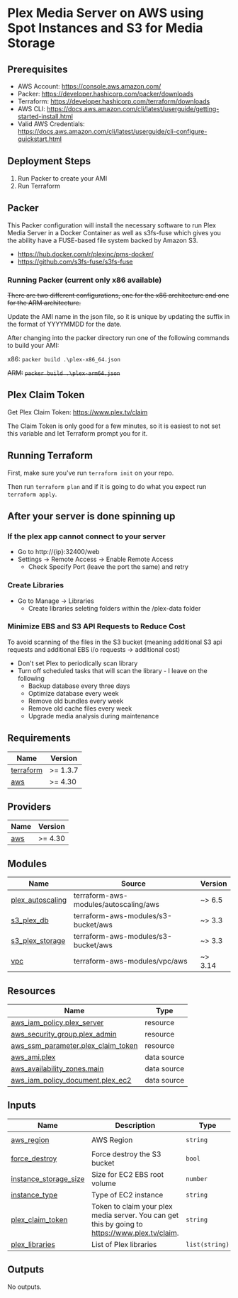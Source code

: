 # Plex Media Server on AWS using Spot Instances and S3 for Media Storage

## Prerequisites
 * AWS Account: https://console.aws.amazon.com/
 * Packer: https://developer.hashicorp.com/packer/downloads
 * Terraform: https://developer.hashicorp.com/terraform/downloads
 * AWS CLI: https://docs.aws.amazon.com/cli/latest/userguide/getting-started-install.html
 * Valid AWS Credentials: https://docs.aws.amazon.com/cli/latest/userguide/cli-configure-quickstart.html

## Deployment Steps

1. Run Packer to create your AMI
2. Run Terraform

## Packer

This Packer configuration will install the necessary software to run Plex Media Server in a Docker Container as well as s3fs-fuse which gives you the ability have a FUSE-based file system backed by Amazon S3.

* https://hub.docker.com/r/plexinc/pms-docker/
* https://github.com/s3fs-fuse/s3fs-fuse

### Running Packer (current only x86 available)

~~There are two different configurations, one for the x86 architecture and one for the ARM architecture.~~

Update the AMI name in the json file, so it is unique by updating the suffix in the format of YYYYMMDD for the date.

After changing into the packer directory run one of the following commands to build your AMI:

x86:
```packer build .\plex-x86_64.json```

~~ARM:~~
~~```packer build .\plex-arm64.json```~~

## Plex Claim Token

Get Plex Claim Token: https://www.plex.tv/claim

The Claim Token is only good for a few minutes, so it is easiest to not set this variable and let Terraform prompt you for it.

## Running Terraform

First, make sure you've run `terraform init` on your repo.

Then run `terraform plan` and if it is going to do what you expect run `terraform apply`.

## After your server is done spinning up

### If the plex app cannot connect to your server

* Go to http://{ip}:32400/web
* Settings -> Remote Access -> Enable Remote Access
    * Check Specify Port (leave the port the same) and retry

### Create Libraries

* Go to Manage -> Libraries
    * Create libraries seleting folders within the /plex-data folder

### Minimize EBS and S3 API Requests to Reduce Cost

To avoid scanning of the files in the S3 bucket (meaning additional S3 api requests and additional EBS i/o requests -> additional cost)
 * Don't set Plex to periodically scan library
 * Turn off scheduled tasks that will scan the library - I leave on the following
   * Backup database every three days
   * Optimize database every week
   * Remove old bundles every week
   * Remove old cache files every week
   * Upgrade media analysis during maintenance

<!-- BEGINNING OF PRE-COMMIT-TERRAFORM DOCS HOOK -->
## Requirements

| Name | Version |
|------|---------|
| <a name="requirement_terraform"></a> [terraform](#requirement\_terraform) | >= 1.3.7 |
| <a name="requirement_aws"></a> [aws](#requirement\_aws) | >= 4.30 |

## Providers

| Name | Version |
|------|---------|
| <a name="provider_aws"></a> [aws](#provider\_aws) | >= 4.30 |

## Modules

| Name | Source | Version |
|------|--------|---------|
| <a name="module_plex_autoscaling"></a> [plex\_autoscaling](#module\_plex\_autoscaling) | terraform-aws-modules/autoscaling/aws | ~> 6.5 |
| <a name="module_s3_plex_db"></a> [s3\_plex\_db](#module\_s3\_plex\_db) | terraform-aws-modules/s3-bucket/aws | ~> 3.3 |
| <a name="module_s3_plex_storage"></a> [s3\_plex\_storage](#module\_s3\_plex\_storage) | terraform-aws-modules/s3-bucket/aws | ~> 3.3 |
| <a name="module_vpc"></a> [vpc](#module\_vpc) | terraform-aws-modules/vpc/aws | ~> 3.14 |

## Resources

| Name | Type |
|------|------|
| [aws_iam_policy.plex_server](https://registry.terraform.io/providers/hashicorp/aws/latest/docs/resources/iam_policy) | resource |
| [aws_security_group.plex_admin](https://registry.terraform.io/providers/hashicorp/aws/latest/docs/resources/security_group) | resource |
| [aws_ssm_parameter.plex_claim_token](https://registry.terraform.io/providers/hashicorp/aws/latest/docs/resources/ssm_parameter) | resource |
| [aws_ami.plex](https://registry.terraform.io/providers/hashicorp/aws/latest/docs/data-sources/ami) | data source |
| [aws_availability_zones.main](https://registry.terraform.io/providers/hashicorp/aws/latest/docs/data-sources/availability_zones) | data source |
| [aws_iam_policy_document.plex_ec2](https://registry.terraform.io/providers/hashicorp/aws/latest/docs/data-sources/iam_policy_document) | data source |

## Inputs

| Name | Description | Type | Default | Required |
|------|-------------|------|---------|:--------:|
| <a name="input_aws_region"></a> [aws\_region](#input\_aws\_region) | AWS Region | `string` | `"eu-central-1"` | no |
| <a name="input_force_destroy"></a> [force\_destroy](#input\_force\_destroy) | Force destroy the S3 bucket | `bool` | `false` | no |
| <a name="input_instance_storage_size"></a> [instance\_storage\_size](#input\_instance\_storage\_size) | Size for EC2 EBS root volume | `number` | `30` | no |
| <a name="input_instance_type"></a> [instance\_type](#input\_instance\_type) | Type of EC2 instance | `string` | `"t3a.micro"` | no |
| <a name="input_plex_claim_token"></a> [plex\_claim\_token](#input\_plex\_claim\_token) | Token to claim your plex media server.  You can get this by going to https://www.plex.tv/claim. | `string` | n/a | yes |
| <a name="input_plex_libraries"></a> [plex\_libraries](#input\_plex\_libraries) | List of Plex libraries | `list(string)` | n/a | yes |

## Outputs

No outputs.
<!-- END OF PRE-COMMIT-TERRAFORM DOCS HOOK -->
